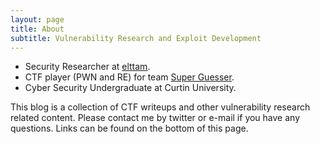 ```yaml
---
layout: page
title: About
subtitle: Vulnerability Research and Exploit Development
---
```


* Security Researcher at [elttam](https://www.elttam.com/#team).
* CTF player (PWN and RE) for team [Super Guesser](https://ctftime.org/team/130817).
* Cyber Security Undergraduate at Curtin University.

This blog is a collection of CTF writeups and other vulnerability research related content. Please contact me by twitter or e-mail if you have any questions. Links can be found on the bottom of this page.
